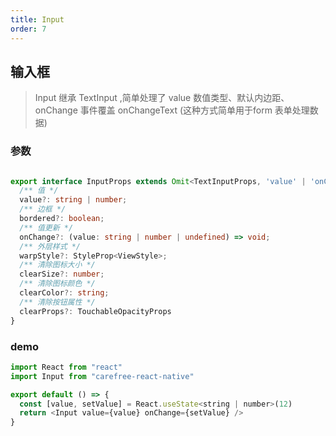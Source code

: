 ```yaml
---
title: Input
order: 7
---
```


## 输入框

> Input 继承 TextInput ,简单处理了 value 数值类型、默认内边距、onChange 事件覆盖 onChangeText (这种方式简单用于form 表单处理数据)

### 参数

```ts

export interface InputProps extends Omit<TextInputProps, 'value' | 'onChange'> {
  /** 值 */ 
  value?: string | number;
  /** 边框 */
  bordered?: boolean;
  /** 值更新 */
  onChange?: (value: string | number | undefined) => void;
  /** 外层样式 */
  warpStyle?: StyleProp<ViewStyle>;
  /** 清除图标大小 */ 
  clearSize?: number;
  /** 清除图标颜色 */
  clearColor?: string;
  /** 清除按钮属性 */ 
  clearProps?: TouchableOpacityProps
}

```

### demo

```js
import React from "react"
import Input from "carefree-react-native"

export default () => {
  const [value, setValue] = React.useState<string | number>(12)
  return <Input value={value} onChange={setValue} />
}
```
